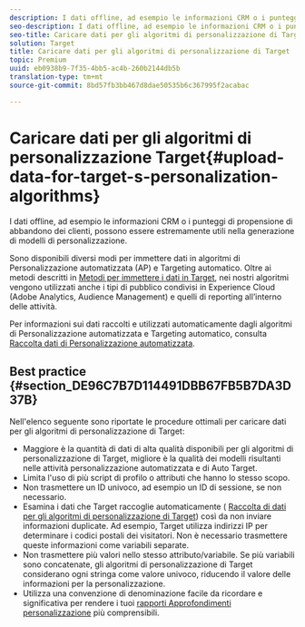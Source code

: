 ```yaml
---
description: I dati offline, ad esempio le informazioni CRM o i punteggi di propensione di abbandono dei clienti, possono essere estremamente utili nella generazione di modelli di personalizzazione.
seo-description: I dati offline, ad esempio le informazioni CRM o i punteggi di propensione di abbandono dei clienti, possono essere estremamente utili nella generazione di modelli di personalizzazione.
seo-title: Caricare dati per gli algoritmi di personalizzazione di Target
solution: Target
title: Caricare dati per gli algoritmi di personalizzazione di Target
topic: Premium
uuid: eb0938b9-7f35-4bb5-ac4b-260b2144db5b
translation-type: tm+mt
source-git-commit: 8bd57fb3bb467d8dae50535b6c367995f2acabac

---
```



# Caricare dati per gli algoritmi di personalizzazione Target{#upload-data-for-target-s-personalization-algorithms}

I dati offline, ad esempio le informazioni CRM o i punteggi di propensione di abbandono dei clienti, possono essere estremamente utili nella generazione di modelli di personalizzazione.

Sono disponibili diversi modi per immettere dati in algoritmi di Personalizzazione automatizzata (AP) e Targeting automatico. Oltre ai metodi descritti in [Metodi per immettere i dati in Target](../../c-implementing-target/c-considerations-before-you-implement-target/c-methods-to-get-data-into-target/methods-to-get-data-into-target.md#concept_0069C0EFB56C4700BB33F2F35C2B9B17), nei nostri algoritmi vengono utilizzati anche i tipi di pubblico condivisi in Experience Cloud (Adobe Analytics, Audience Management) e quelli di reporting all’interno delle attività.

Per informazioni sui dati raccolti e utilizzati automaticamente dagli algoritmi di Personalizzazione automatizzata e Targeting automatico, consulta [Raccolta dati di Personalizzazione automatizzata](../../c-activities/t-automated-personalization/ap-data.md#reference_255BD3DE7AD04DC9B766E0BC78961058).

## Best practice {#section_DE96C7B7D114491DBB67FB5B7DA3D37B}

Nell&#39;elenco seguente sono riportate le procedure ottimali per caricare dati per gli algoritmi di personalizzazione di Target:

* Maggiore è la quantità di dati di alta qualità disponibili per gli algoritmi di personalizzazione di Target, migliore è la qualità dei modelli risultanti nelle attività personalizzazione automatizzata e di Auto Target.
* Limita l&#39;uso di più script di profilo o attributi che hanno lo stesso scopo.
* Non trasmettere un ID univoco, ad esempio un ID di sessione, se non necessario.
* Esamina i dati che Target raccoglie automaticamente ( [Raccolta di dati per gli algoritmi di personalizzazione di Target](../../c-activities/t-automated-personalization/ap-data.md#reference_255BD3DE7AD04DC9B766E0BC78961058)) così da non inviare informazioni duplicate. Ad esempio, Target utilizza indirizzi IP per determinare i codici postali dei visitatori. Non è necessario trasmettere queste informazioni come variabili separate.
* Non trasmettere più valori nello stesso attributo/variabile. Se più variabili sono concatenate, gli algoritmi di personalizzazione di Target considerano ogni stringa come valore univoco, riducendo il valore delle informazioni per la personalizzazione.
* Utilizza una convenzione di denominazione facile da ricordare e significativa per rendere i tuoi [rapporti Approfondimenti personalizzazione](../../c-reports/c-personalization-insights-reports/personalization-insights-reports.md#concept_A897070E1EDC403EB84CFB7A6ECAD767) più comprensibili.

